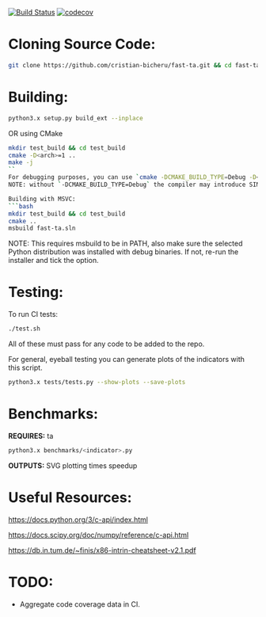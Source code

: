 [![Build Status](https://travis-ci.com/cristian-bicheru/fast-ta.svg?branch=master)](https://travis-ci.com/cristian-bicheru/fast-ta)
[![codecov](https://codecov.io/gh/cristian-bicheru/fast-ta/branch/master/graph/badge.svg)](https://codecov.io/gh/cristian-bicheru/fast-ta)

# Cloning Source Code:
```bash
git clone https://github.com/cristian-bicheru/fast-ta.git && cd fast-ta && git submodule update --init
```

# Building:
```bash
python3.x setup.py build_ext --inplace
```
OR using CMake
```bash
mkdir test_build && cd test_build
cmake -D<arch>=1 ..
make -j
``
For debugging purposes, you can use `cmake -DCMAKE_BUILD_TYPE=Debug -D<arch>=1 ..` (where `<arch>` is either SSE2, SSE41, AVX, AVX2, or AVX512, or you can omit the `-D<arch>=1` entirely for a SIMD-free build.) 
NOTE: without `-DCMAKE_BUILD_TYPE=Debug` the compiler may introduce SIMD optimizations.

Building with MSVC:
```bash
mkdir test_build && cd test_build
cmake ..
msbuild fast-ta.sln
```
NOTE: This requires msbuild to be in PATH, also make sure the selected Python distribution was installed with debug binaries. If not, re-run the installer and tick the option.

# Testing:

To run CI tests:
```bash
./test.sh
```
All of these must pass for any code to be added to the repo.

For general, eyeball testing you can generate plots of the indicators with
this script.
```bash
python3.x tests/tests.py --show-plots --save-plots
```

# Benchmarks:
**REQUIRES:** ta
```bash
python3.x benchmarks/<indicator>.py
```
**OUTPUTS:** SVG plotting times speedup

# Useful Resources:
https://docs.python.org/3/c-api/index.html

https://docs.scipy.org/doc/numpy/reference/c-api.html

https://db.in.tum.de/~finis/x86-intrin-cheatsheet-v2.1.pdf

# TODO:

 - Aggregate code coverage data in CI.
